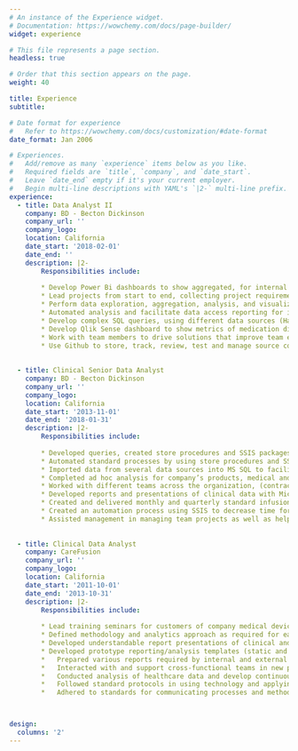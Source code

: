 ```yaml
---
# An instance of the Experience widget.
# Documentation: https://wowchemy.com/docs/page-builder/
widget: experience

# This file represents a page section.
headless: true

# Order that this section appears on the page.
weight: 40

title: Experience
subtitle:

# Date format for experience
#   Refer to https://wowchemy.com/docs/customization/#date-format
date_format: Jan 2006

# Experiences.
#   Add/remove as many `experience` items below as you like.
#   Required fields are `title`, `company`, and `date_start`.
#   Leave `date_end` empty if it's your current employer.
#   Begin multi-line descriptions with YAML's `|2-` multi-line prefix.
experience:
  - title: Data Analyst II
    company: BD - Becton Dickinson
    company_url: ''
    company_logo:
    location: California
    date_start: '2018-02-01'
    date_end: ''
    description: |2-
        Responsibilities include:
        
        * Develop Power Bi dashboards to show aggregated, for internal and external business units.
        * Lead projects from start to end, collecting project requirements, design solutions, estimate time of project duration and              completion, extract, analyze and present data analysis results to customers. 
        * Perform data exploration, aggregation, analysis, and visualizations using R. 
        * Automated analysis and facilitate data access reporting for internal customers.
        * Develop complex SQL queries, using different data sources (Hadoop/MS SQL) to create datasets for statistical analysis.
        * Develop Qlik Sense dashboard to show metrics of medication diversion of clinicians, to monitor discrepancies of data loads             for customers.
        * Work with team members to drive solutions that improve team efficiency and project deliverables to customers. 
        * Use Github to store, track, review, test and manage source code with team members. 
        
        
  - title: Clinical Senior Data Analyst
    company: BD - Becton Dickinson
    company_url: ''
    company_logo: 
    location: California
    date_start: '2013-11-01'
    date_end: '2018-01-31'
    description: |2-
        Responsibilities include:
        
        * Developed queries, created store procedures and SSIS packages to extract data, and developed Infusion surveillance QlikView            dashboards for internal customers, to track infusion pumps malfunction.
        * Automated standard processes by using store procedures and SSIS to extract SQL data and update QlikView dashboards.
        * Imported data from several data sources into MS SQL to facilitate data analysis and data mining.
        * Completed ad hoc analysis for company’s products, medical and lab data, documented the process, and automated them.
        * Worked with different teams across the organization, (contracts, engineering, sales) to create a better process for                    onboarding new customers as well as improving current processes.
        * Developed reports and presentations of clinical data with Microsoft SSRS for internal and external customers.
        * Created and delivered monthly and quarterly standard infusion and medication reports for hospitals across the country, to              assist them increase patient safety and decrease medical errors.
        * Created an automation process using SSIS to decrease time for auditing and managing contracts of infusion customers.
        * Assisted management in managing team projects as well as help training new team members.
        
        
  - title: Clinical Data Analyst
    company: CareFusion
    company_url: ''
    company_logo: 
    location: California
    date_start: '2011-10-01'
    date_end: '2013-10-31'
    description: |2-
        Responsibilities include:
        
        * Lead training seminars for customers of company medical devices and software tools.
        * Defined methodology and analytics approach as required for each specific data analysis project.
        * Developed understandable report presentations of clinical and financial data for senior management.
        * Developed prototype reporting/analysis templates (static and interactive).
        *	Prepared various reports required by internal and external customers on a routine and ad hoc basis.
        *	Interacted with and support cross-functional teams in new product development initiatives.
        *	Conducted analysis of healthcare data and develop continuous quality improvement documents and tools. 
        *	Followed standard protocols in using technology and applying clinical information.
        *	Adhered to standards for communicating processes and methodologies related to programs and projects.



design:
  columns: '2'
---
```

